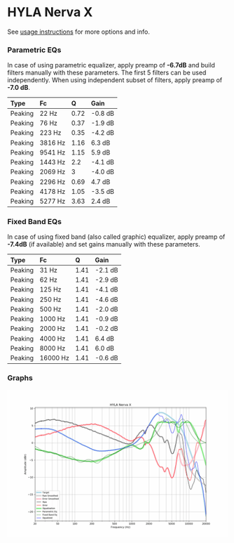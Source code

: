 # HYLA Nerva X
See [usage instructions](https://github.com/jaakkopasanen/AutoEq#usage) for more options and info.

### Parametric EQs
In case of using parametric equalizer, apply preamp of **-6.7dB** and build filters manually
with these parameters. The first 5 filters can be used independently.
When using independent subset of filters, apply preamp of **-7.0 dB**.

| Type    | Fc      |    Q | Gain    |
|:--------|:--------|:-----|:--------|
| Peaking | 22 Hz   | 0.72 | -0.8 dB |
| Peaking | 76 Hz   | 0.37 | -1.9 dB |
| Peaking | 223 Hz  | 0.35 | -4.2 dB |
| Peaking | 3816 Hz | 1.16 | 6.3 dB  |
| Peaking | 9541 Hz | 1.15 | 5.9 dB  |
| Peaking | 1443 Hz | 2.2  | -4.1 dB |
| Peaking | 2069 Hz | 3    | -4.0 dB |
| Peaking | 2296 Hz | 0.69 | 4.7 dB  |
| Peaking | 4178 Hz | 1.05 | -3.5 dB |
| Peaking | 5277 Hz | 3.63 | 2.4 dB  |

### Fixed Band EQs
In case of using fixed band (also called graphic) equalizer, apply preamp of **-7.4dB**
(if available) and set gains manually with these parameters.

| Type    | Fc       |    Q | Gain    |
|:--------|:---------|:-----|:--------|
| Peaking | 31 Hz    | 1.41 | -2.1 dB |
| Peaking | 62 Hz    | 1.41 | -2.9 dB |
| Peaking | 125 Hz   | 1.41 | -4.1 dB |
| Peaking | 250 Hz   | 1.41 | -4.6 dB |
| Peaking | 500 Hz   | 1.41 | -2.0 dB |
| Peaking | 1000 Hz  | 1.41 | -0.9 dB |
| Peaking | 2000 Hz  | 1.41 | -0.2 dB |
| Peaking | 4000 Hz  | 1.41 | 6.4 dB  |
| Peaking | 8000 Hz  | 1.41 | 6.0 dB  |
| Peaking | 16000 Hz | 1.41 | -0.6 dB |

### Graphs
![](./HYLA%20Nerva%20X.png)